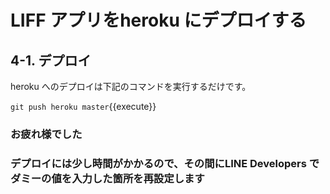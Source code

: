 # LIFF アプリをheroku にデプロイする


## 4-1. デプロイ

heroku へのデプロイは下記のコマンドを実行するだけです。

`git push heroku master`{{execute}}


### お疲れ様でした
### デプロイには少し時間がかかるので、その間にLINE Developers でダミーの値を入力した箇所を再設定します
